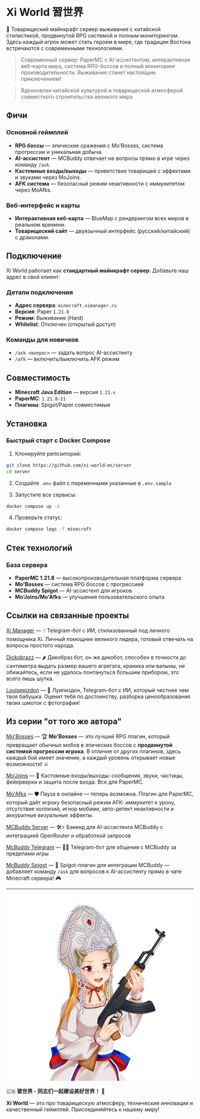 # Xi World 習世界

🐉 Товарищеский майнкрафт сервер выживания с китайской стилистикой, продвинутой RPG системой и полным мониторингом. Здесь каждый игрок может стать героем в мире, где традиции Востока встречаются с современными технологиями.

> Современный сервер: PaperMC с AI-ассистентом, интерактивная веб-карта мира, система RPG-боссов и полный мониторинг производительности. Выживание станет настоящим приключением!

> Вдохновлен китайской культурой и товарищеской атмосферой совместного строительства великого мира.

## Фичи

### Основной геймплей

- **RPG боссы** — эпические сражения с Mo'Bosses, система прогрессии и уникальная добыча.
- **AI-ассистент** — MCBuddy отвечает на вопросы прямо в игре через команду `/ask`.
- **Кастомные входы/выходы** — приветствие товарищей с эффектами и звуками через MoJoins.
- **AFK система** — безопасный режим неактивности с иммунитетом через MoAfks.

### Веб-интерфейс и карты

- **Интерактивная веб-карта** — BlueMap с рендерингом всех миров в реальном времени.
- **Товарищеский сайт** — двуязычный интерфейс (русский/китайский) с драконами.

## Подключение

Xi World работает как **стандартный майнкрафт сервер**. Добавьте наш адрес в свой клиент:

### Детали подключения

- **Адрес сервера**: `minecraft.ximanager.ru`
- **Версия**: Paper `1.21.8`
- **Режим**: Выживание (Hard)
- **Whitelist**: Отключен (открытый доступ)

### Команды для новичков

- `/ask <вопрос>` — задать вопрос AI-ассистенту
- `/afk` — включить/выключить AFK режим

## Совместимость

- **Minecraft Java Edition** — версия `1.21.x`
- **PaperMC**: `1.21.8-21`
- **Плагины**: Spigot/Paper совместимые

## Установка

### Быстрый старт с Docker Compose

1. Клонируйте репозиторий:
```bash
git clone https://github.com/xi-world-mc/server
cd server
```

2. Создайте `.env` файл с переменными указанные в `.env.sample`

3. Запустите все сервисы:
```bash
docker compose up -d
```

4. Проверьте статус:
```bash
docker compose logs -f minecraft
```

## Стек технологий

### База сервера
- **PaperMC 1.21.8** — высокопроизводительная платформа сервера
- **Mo'Bosses** — система RPG боссов с прогрессией
- **MCBuddy Spigot** — AI-ассистент для игроков
- **Mo'Joins/Mo'Afks** — улучшения пользовательского опыта

## Ссылки на связанные проекты

[Xi Manager](https://github.com/mairwunnx/xi) — 🀄️ Telegram-бот с ИИ, стилизованный под личного помощника Xi. Личный помощник великого лидера, готовый отвечать на вопросы простого
народа.

[Dickobrazz](https://github.com/mairwunnx/dickobrazz) — 🌶️ Дикобраз бот, он же дикобот, способен в точности до сантиметра выдать размер вашего агрегата, краника или валыны, не
обижайтесь, если не удалось понтануться большим прибором, это всего лишь шутка.

[Louisepizdon](https://github.com/MairwunNx/louisepizdon) — 🥀 Луипиздон, Telegram-бот с ИИ, который честнее чем твоя бабушка. Оценит тебя по достоинству, разборка ценообразования
твоих шмоток с фотографии!

## Из серии "от того же автора"

[Mo'Bosses](https://github.com/mairwunnx/mobosses) — 🏆 **Mo'Bosses** — это лучший RPG плагин, который превращает обычных мобов в эпических боссов с **продвинутой системой прогрессии игрока**. В отличие от других плагинов, здесь каждый бой имеет значение, а каждый уровень открывает новые возможности! ⚔

[Mo'Joins](https://github.com/mairwunnx/mojoins) — 🎉 Кастомные входы/выходы: сообщения, звуки, частицы, фейерверки и защита после входа. Все для PaperMC.

[Mo'Afks](https://github.com/mairwunnx/moafks) — 🛡️ Пауза в онлайне — теперь возможна. Плагин для PaperMC, который даёт игроку безопасный режим AFK: иммунитет к урону, отсутствие коллизий, игнор мобами, авто-детект неактивности и аккуратные визуальные эффекты.

[MCBuddy Server](https://github.com/mcbuddy-ai/mcbuddy-server) — 🛠️⚡ Бэкенд для AI-ассистента MCBuddy с интеграцией OpenRouter и обработкой запросов

[McBuddy Telegram](https://github.com/mcbuddy-ai/mcbuddy-bot) — 🤖📱 Telegram-бот для общения с MCBuddy за пределами игры

[McBuddy Spigot](https://github.com/mcbuddy-ai/mcbuddy-spigot) — 💬 Spigot-плагин для интеграции MCBuddy — добавляет команду `/ask` для вопросов к AI-ассистенту прямо в чате Minecraft сервера! 🎮

---

![image](./media.jpg)

🇨🇳 **習世界 - 同志们一起建设美好世界！** 🐉

**Xi World** — это про товарищескую атмосферу, технические инновации и качественный геймплей. Присоединяйтесь к нашему миру!